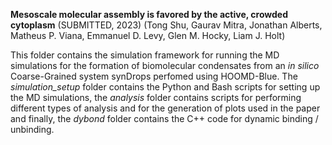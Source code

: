 **Mesoscale molecular assembly is favored by the active, crowded cytoplasm** (SUBMITTED, 2023)
(Tong Shu, Gaurav Mitra, Jonathan Alberts, Matheus P. Viana, Emmanuel D. Levy, Glen M. Hocky, Liam J. Holt)

This folder contains the simulation framework for running the MD simulations for the formation of biomolecular condensates from an *in silico* Coarse-Grained system synDrops perfomed using HOOMD-Blue. The *simulation_setup* folder contains the Python and Bash scripts for setting up the MD simulations, the *analysis* folder contains scripts for performing different types of analysis and for the generation of plots used in the paper and finally, the *dybond* folder contains the C++ code for dynamic binding / unbinding. 

